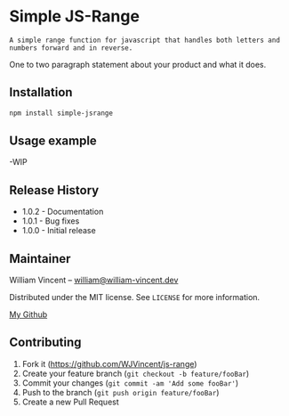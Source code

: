 # Simple JS-Range

```
A simple range function for javascript that handles both letters and numbers forward and in reverse.
```

One to two paragraph statement about your product and what it does.

## Installation

```sh
npm install simple-jsrange
```

## Usage example

-WIP

## Release History

- 1.0.2 - Documentation
- 1.0.1 - Bug fixes
- 1.0.0 - Initial release

## Maintainer

William Vincent – william@william-vincent.dev

Distributed under the MIT license. See `LICENSE` for more information.

[My Github](https://github.com/WJVincent)

## Contributing

1. Fork it (<https://github.com/WJVincent/js-range>)
2. Create your feature branch (`git checkout -b feature/fooBar`)
3. Commit your changes (`git commit -am 'Add some fooBar'`)
4. Push to the branch (`git push origin feature/fooBar`)
5. Create a new Pull Request
